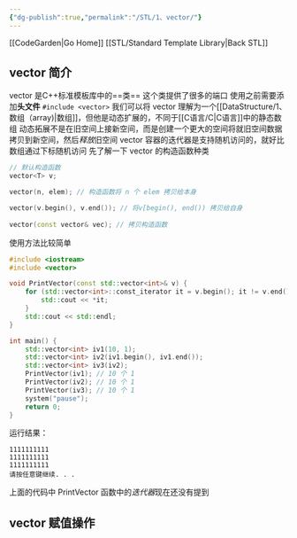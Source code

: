 ```yaml
---
{"dg-publish":true,"permalink":"/STL/1、vector/"}
---
```


[[CodeGarden\|Go Home]]
[[STL/Standard Template Library\|Back STL]]
## vector 简介
vector 是C++标准模板库中的==类==
这个类提供了很多的端口
使用之前需要添加**头文件** `#include <vector>`
我们可以将 vector 理解为一个[[DataStructure/1、数组（array)\|数组]]，但他是动态扩展的，不同于[[C语言/C\|C语言]]中的静态数组
动态拓展不是在旧空间上接新空间，而是创建一个更大的空间将就旧空间数据拷贝到新空间，然后*释放*旧空间
vector 容器的迭代器是支持随机访问的，就好比数组通过下标随机访问
先了解一下 vector 的构造函数种类
~~~C++
// 默认构造函数
vector<T> v;

vector(n, elem); // 构造函数将 n 个 elem 拷贝给本身

vector(v.begin(), v.end()); // 将v[begin(), end()) 拷贝给自身
 
vector(const vector& vec); // 拷贝构造函数
~~~
使用方法比较简单
~~~C++
#include <iostream>
#include <vector>

void PrintVector(const std::vector<int>& v) {
    for (std::vector<int>::const_iterator it = v.begin(); it != v.end(); it++) {
        std::cout << *it;
    }
    std::cout << std::endl;
}

int main() {
    std::vector<int> iv1(10, 1);
    std::vector<int> iv2(iv1.begin(), iv1.end());
    std::vector<int> iv3(iv2);
    PrintVector(iv1); // 10 个 1
    PrintVector(iv2); // 10 个 1
    PrintVector(iv3); // 10 个 1
    system("pause");
    return 0;
}
~~~

运行结果：
~~~text
1111111111
1111111111
1111111111
请按任意键继续. . .
~~~

上面的代码中 PrintVector 函数中的*迭代器*现在还没有提到
## vector 赋值操作


